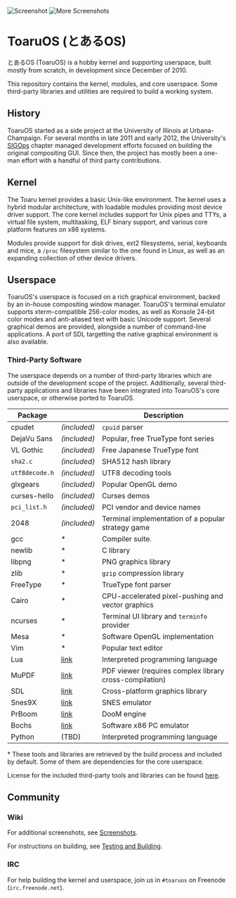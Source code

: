 ![Screenshot](http://i.imgur.com/oeGNxX7.png)
![More Screenshots](http://i.imgur.com/mogzwiO.png)

# ToaruOS (とあるOS) #

とあるOS (ToaruOS) is a hobby kernel and supporting userspace, built mostly from scratch, in development since December of 2010.

This repository contains the kernel, modules, and core userspace. Some third-party libraries and utilities are required to build a working system.

## History

ToaruOS started as a side project at the University of Illinois at Urbana-Champaign. For several months in late 2011 and early 2012, the University's [SIGOps](http://www.acm.uiuc.edu/sigops/) chapter managed development efforts focused on building the original compositing GUI. Since then, the project has mostly been a one-man effort with a handful of third party contributions.

## Kernel ##

The Toaru kernel provides a basic Unix-like environment. The kernel uses a hybrid modular architecture, with loadable modules providing most device driver support. The core kernel includes support for Unix pipes and TTYs, a virtual file system, multitasking, ELF binary support, and various core platform features on x86 systems.

Modules provide support for disk drives, ext2 filesystems, serial, keyboards and mice, a `/proc` filesystem similar to the one found in Linux, as well as an expanding collection of other device drivers.

## Userspace ##

ToaruOS's userspace is focused on a rich graphical environment, backed by an in-house compositing window manager. ToaruOS's terminal emulator supports xterm-compatible 256-color modes, as well as Konsole 24-bit color modes and anti-aliased text with basic Unicode support. Several graphical demos are provided, alongside a number of command-line applications. A port of SDL targetting the native graphical environment is also available.

### Third-Party Software ###

The userspace depends on a number of third-party libraries which are outside of the development scope of the project. Additionally, several third-party applications and libraries have been integrated into ToaruOS's core userspace, or otherwise ported to ToaruOS.

Package |   | Description
------- | ---- | -----------
cpudet| *(included)* | `cpuid` parser
DejaVu Sans | *(included)* | Popular, free TrueType font series
VL Gothic | *(included)* | Free Japanese TrueType font
`sha2.c` | *(included)* | SHA512 hash library
`utf8decode.h` | *(included)* | UTF8 decoding tools
glxgears | *(included)* | Popular OpenGL demo
curses-hello | *(included)* | Curses demos
`pci_list.h` | *(included)* | PCI vendor and device names
2048  | *(included)*    | Terminal implementation of a popular strategy game
gcc   | \*   | Compiler suite.
newlib| \*   | C library
libpng| \*   | PNG graphics library
zlib  | \*   | `gzip` compression library
FreeType | \* | TrueType font parser
Cairo | \*   | CPU-accelerated pixel-pushing and vector graphics
ncurses | \* | Terminal UI library and `terminfo` provider
Mesa | \* | Software OpenGL implementation
Vim | \* | Popular text editor
Lua  |  [link](http://www.lua.org/) | Interpreted programming language
MuPDF | [link](https://github.com/klange/toaru-pdfviewer) | PDF viewer (requires complex library cross-compilation)
SDL | [link](https://github.com/klange/SDL) | Cross-platform graphics library
Snes9X | [link](https://github.com/klange/snes9x-sdl) | SNES emulator
PrBoom | [link](https://github.com/klange/prboom) | DooM engine
Bochs | [link](http://bochs.sourceforge.net/) | Software x86 PC emulator
Python | (TBD) | Interpreted programming language

\* These tools and libraries are retrieved by the build process and included by default. Some of them are dependencies for the core userspace.

License for the included third-party tools and libraries can be found [here](LICENSE.md).

## Community ##

### Wiki ###

For additional screenshots, see [Screenshots](https://github.com/klange/toaruos/wiki/Screenshots).

For instructions on building, see [Testing and Building](https://github.com/klange/toaruos/wiki/Testing-and-Building).

### IRC ###

For help building the kernel and userspace, join us in `#toaruos` on Freenode (`irc.freenode.net`).


